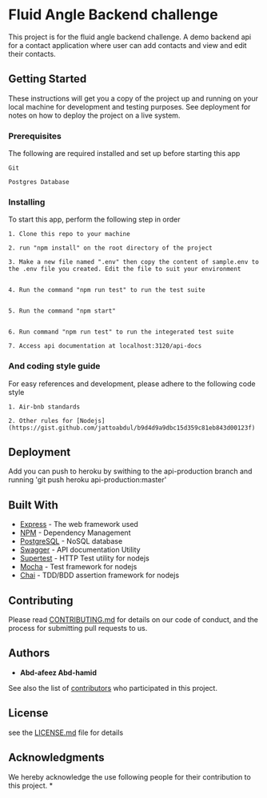 # Fluid Angle Backend challenge

This project is for the fluid angle backend challenge. A demo backend api for a contact application where user can add contacts and view and edit their contacts.

## Getting Started

These instructions will get you a copy of the project up and running on your local machine for development and testing purposes. See deployment for notes on how to deploy the project on a live system.

### Prerequisites

The following are required installed and set up before starting this app

```
Git 
```
```
Postgres Database
```

### Installing

To start this app, perform the following step in order

```
1. Clone this repo to your machine 
```
```
2. run "npm install" on the root directory of the project
```
```
3. Make a new file named ".env" then copy the content of sample.env to the .env file you created. Edit the file to suit your environment
```
```

4. Run the command "npm run test" to run the test suite
```
```

5. Run the command "npm start"
```
```

6. Run command "npm run test" to run the integerated test suite 
```
```
7. Access api documentation at localhost:3120/api-docs
```

### And coding style guide
For easy references and development, please adhere to the following code style

```
1. Air-bnb standards
```
```
2. Other rules for [Nodejs](https://gist.github.com/jattoabdul/b9d4d9a9dbc15d359c81eb843d00123f)
```

## Deployment

Add you can push to heroku by swithing to the api-production branch and running 'git push heroku api-production:master' 
## Built With

* [Express](http://www.express.io) - The web framework used
* [NPM](https://npm.org/) - Dependency Management
* [PostgreSQL](https://www.postgresql.org/) - NoSQL database
* [Swagger](https://swagger.io) - API documentation Utility
* [Supertest](https://github.com/visionmedia/supertest) - HTTP Test utility for nodejs
* [Mocha](https://mochajs.org/) - Test framework for nodejs
* [Chai](http://www.chaijs.com/) - TDD/BDD assertion framework for nodejs

## Contributing

Please read [CONTRIBUTING.md](https://riby.me/code-contribution) for details on our code of conduct, and the process for submitting pull requests to us.

## Authors

* **Abd-afeez Abd-hamid** 

See also the list of [contributors](https://github.com/your/project/contributors) who participated in this project.

## License
see the [LICENSE.md](LICENSE.md) file for details

## Acknowledgments
We hereby acknowledge the use following people for their contribution to this project.
* 
